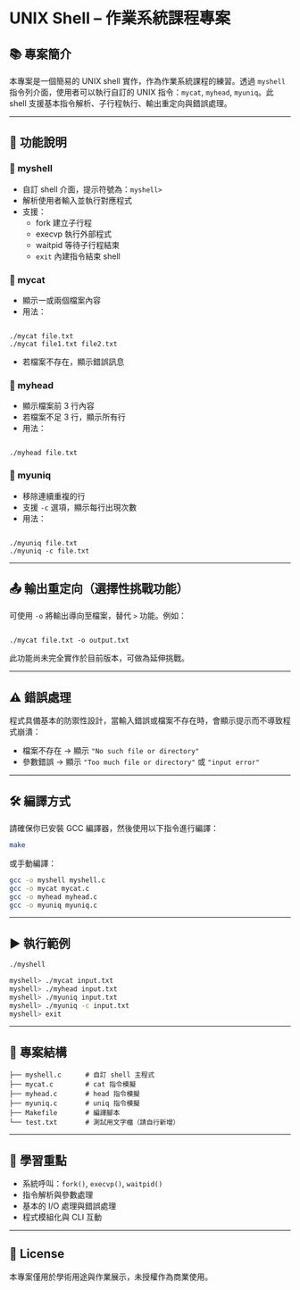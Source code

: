 # UNIX Shell – 作業系統課程專案

## 📚 專案簡介

本專案是一個簡易的 UNIX shell 實作，作為作業系統課程的練習。透過 `myshell` 指令列介面，使用者可以執行自訂的 UNIX 指令：`mycat`, `myhead`, `myuniq`。此 shell 支援基本指令解析、子行程執行、輸出重定向與錯誤處理。

---

## 🧾 功能說明

### 🔹 myshell

- 自訂 shell 介面，提示符號為：`myshell> `
- 解析使用者輸入並執行對應程式
- 支援：
  - fork 建立子行程
  - execvp 執行外部程式
  - waitpid 等待子行程結束
  - `exit` 內建指令結束 shell

### 🔹 mycat

- 顯示一或兩個檔案內容
- 用法：
```

./mycat file.txt
./mycat file1.txt file2.txt

```
- 若檔案不存在，顯示錯誤訊息

### 🔹 myhead

- 顯示檔案前 3 行內容
- 若檔案不足 3 行，顯示所有行
- 用法：
```

./myhead file.txt

```

### 🔹 myuniq

- 移除連續重複的行
- 支援 `-c` 選項，顯示每行出現次數
- 用法：
```

./myuniq file.txt
./myuniq -c file.txt

```

---

## 📤 輸出重定向（選擇性挑戰功能）

可使用 `-o` 將輸出導向至檔案，替代 `>` 功能。例如：

```

./mycat file.txt -o output.txt

````

此功能尚未完全實作於目前版本，可做為延伸挑戰。

---

## ⚠️ 錯誤處理

程式具備基本的防禦性設計，當輸入錯誤或檔案不存在時，會顯示提示而不導致程式崩潰：

- 檔案不存在 → 顯示 `"No such file or directory"`
- 參數錯誤 → 顯示 `"Too much file or directory"` 或 `"input error"`

---

## 🛠️ 編譯方式

請確保你已安裝 GCC 編譯器，然後使用以下指令進行編譯：

```bash
make
````

或手動編譯：

```bash
gcc -o myshell myshell.c
gcc -o mycat mycat.c
gcc -o myhead myhead.c
gcc -o myuniq myuniq.c
```

---

## ▶️ 執行範例

```bash
./myshell

myshell> ./mycat input.txt
myshell> ./myhead input.txt
myshell> ./myuniq input.txt
myshell> ./myuniq -c input.txt
myshell> exit
```

---

## 📁 專案結構

```
├── myshell.c      # 自訂 shell 主程式
├── mycat.c        # cat 指令模擬
├── myhead.c       # head 指令模擬
├── myuniq.c       # uniq 指令模擬
├── Makefile       # 編譯腳本
└── test.txt       # 測試用文字檔（請自行新增）
```

---

## 📌 學習重點

* 系統呼叫：`fork()`, `execvp()`, `waitpid()`
* 指令解析與參數處理
* 基本的 I/O 處理與錯誤處理
* 程式模組化與 CLI 互動

---

## 📝 License

本專案僅用於學術用途與作業展示，未授權作為商業使用。

